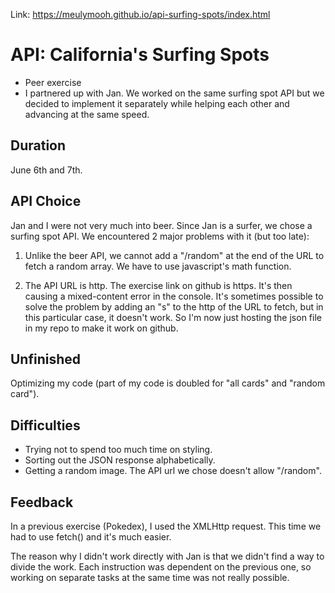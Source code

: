 Link: https://meulymooh.github.io/api-surfing-spots/index.html

# API: California's Surfing Spots

* Peer exercise
* I partnered up with Jan. We worked on the same surfing spot API but we decided to implement it separately while helping each other and advancing at the same speed.

## Duration

June 6th and 7th. 

## API Choice

Jan and I were not very much into beer. Since Jan is a surfer, we chose a surfing spot API. We encountered 2 major problems with it (but too late):

1. Unlike the beer API, we cannot add a "/random" at the end of the URL to fetch a random array. We have to use javascript's math function.

2. The API URL is http. The exercise link on github is https. It's then causing a mixed-content error in the console. It's sometimes possible to solve the problem by adding an "s" to the http of the URL to fetch, but in this particular case, it doesn't work. So I'm now just hosting the json file in my repo to make it work on github.

## Unfinished

Optimizing my code (part of my code is doubled for "all cards" and "random card").

## Difficulties

* Trying not to spend too much time on styling.
* Sorting out the JSON response alphabetically.   
* Getting a random image. The API url we chose doesn't allow "/random".

## Feedback

In a previous exercise (Pokedex), I used the XMLHttp request. This time we had to use fetch() and it's much easier.

The reason why I didn't work directly with Jan is that we didn't find a way to divide the work. Each instruction was dependent on the previous one, so working on separate tasks at the same time was not really possible.